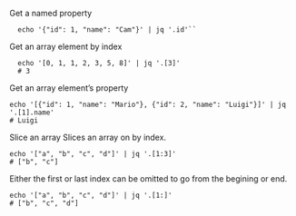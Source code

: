 Get a named property
```
  echo '{"id": 1, "name": "Cam"}' | jq '.id'``
```
  
Get an array element by index
```
  echo '[0, 1, 1, 2, 3, 5, 8]' | jq '.[3]'
  # 3
```

Get an array element’s property
```
echo '[{"id": 1, "name": "Mario"}, {"id": 2, "name": "Luigi"}]' | jq '.[1].name'
# Luigi
```


Slice an array
Slices an array on by index.

```
echo '["a", "b", "c", "d"]' | jq '.[1:3]'
# ["b", "c"]
```

Either the first or last index can be omitted to go from the begining or end.

```
echo '["a", "b", "c", "d"]' | jq '.[1:]'
# ["b", "c", "d"]
```
